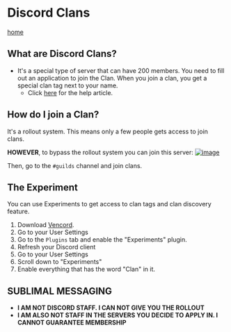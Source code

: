# Discord Clans
[home](https://kodedkodie.github.io)

## What are Discord Clans?
* It's a  special type of server that can have 200 members. You need to fill out an application to join the Clan. When you join a clan, you get a special clan tag next to your name.
   * Click [here](https://support.discord.com/hc/en-us/articles/23187611406999-Guilds-FAQ) for the help article.

## How do I join a Clan?
It's a rollout system. This means only a few people gets access to join clans.

**HOWEVER**, to bypass the rollout system you can join this server:
[![image](https://github.com/kodedkodie/kodedkodie.github.io/assets/154967011/1dd07ae9-039b-422f-b504-e2bd721bcda3)](https://discord.gg/7KpWV6Qux4)

Then, go to the `#guilds` channel and join clans.

## The Experiment
You can use Experiments to get access to clan tags and clan discovery feature.

 1. Download [Vencord](https://vencord.dev).
 2. Go to your User Settings
 3. Go to the `Plugins` tab and enable the "Experiments" plugin.
 4. Refresh your Discord client
 5. Go to your User Settings
 6. Scroll down to "Experiments"
 7. Enable everything that has the word "Clan" in it.

## SUBLIMAL MESSAGING
* **I AM NOT DISCORD STAFF. I CAN NOT GIVE YOU THE ROLLOUT**
* **I AM ALSO NOT STAFF IN THE SERVERS YOU DECIDE TO APPLY IN. I CANNOT GUARANTEE MEMBERSHIP**
